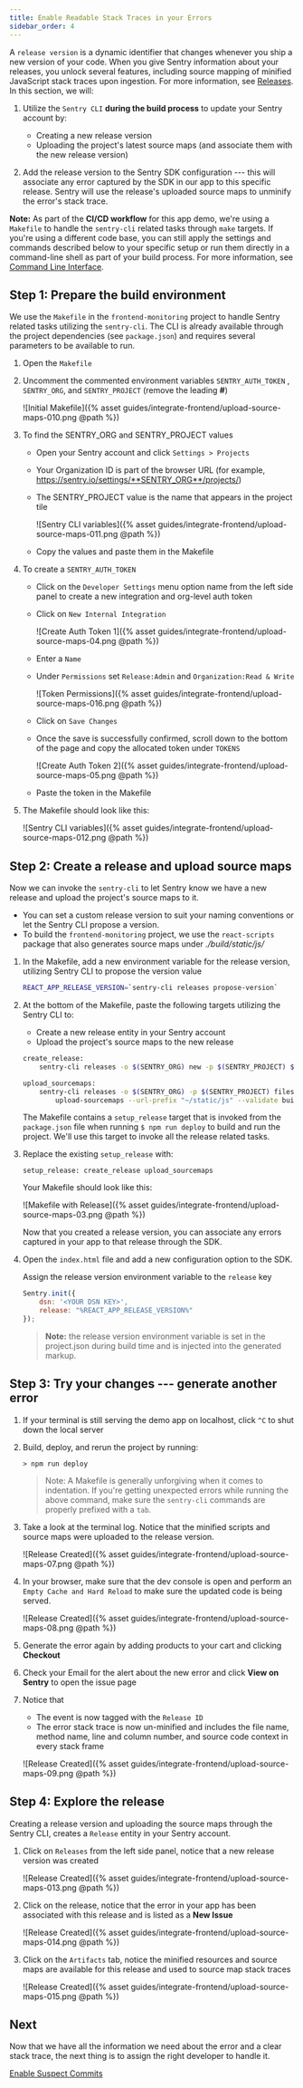 ```yaml
---
title: Enable Readable Stack Traces in your Errors
sidebar_order: 4
---
```


A `release version` is a dynamic identifier that changes whenever you ship a new version of your code. When you give Sentry information about your releases, you unlock several features, including source mapping of minified JavaScript stack traces upon ingestion. For more information, see [Releases](https://docs.sentry.io/workflow/releases/?platform=browser).
In this section, we will:

1. Utilize the `Sentry CLI` **during the build process** to update your Sentry account by:
    - Creating a new release version
    - Uploading the project's latest source maps (and associate them with the new release version)

2. Add the release version to the Sentry SDK configuration --- this will associate any error captured by the SDK in our app to this specific release. Sentry will use the release's uploaded source maps to unminify the error's stack trace.

**Note:** As part of the **CI/CD workflow** for this app demo, we're using a `Makefile` to handle the `sentry-cli` related tasks through `make` targets. If you're using a different code base, you can still apply the settings and commands described below to your specific setup or run them directly in a command-line shell as part of your build process. For more information, see [Command Line Interface](https://docs.sentry.io/cli/).

## Step 1: Prepare the build environment

We use the `Makefile` in the `frontend-monitoring` project to handle Sentry related tasks utilizing the `sentry-cli`. The CLI is already available through the project dependencies (see `package.json`) and requires several parameters to be available to run.

1. Open the `Makefile`

2. Uncomment the commented environment variables `SENTRY_AUTH_TOKEN` , `SENTRY_ORG`, and `SENTRY_PROJECT` (remove the leading **#**)

    ![Initial Makefile]({% asset guides/integrate-frontend/upload-source-maps-010.png @path %})

3. To find the SENTRY_ORG and SENTRY_PROJECT values
    - Open your Sentry account and click `Settings > Projects`
    - Your Organization ID is part of the browser URL (for example, https://sentry.io/settings/**SENTRY_ORG**/projects/)
    - The SENTRY_PROJECT value is the name that appears in the project tile

        ![Sentry CLI variables]({% asset guides/integrate-frontend/upload-source-maps-011.png @path %})
    - Copy the values and paste them in the Makefile

4. To create a `SENTRY_AUTH_TOKEN`
    - Click on the `Developer Settings` menu option name from the left side panel to create a new integration and org-level auth token
    - Click on `New Internal Integration`

        ![Create Auth Token 1]({% asset guides/integrate-frontend/upload-source-maps-04.png @path %})

    - Enter a `Name`
    - Under `Permissions` set `Release:Admin` and `Organization:Read & Write`

        ![Token Permissions]({% asset guides/integrate-frontend/upload-source-maps-016.png @path %})

    - Click on `Save Changes`
    - Once the save is successfully confirmed, scroll down to the bottom of the page and copy the allocated token under `TOKENS`

         ![Create Auth Token 2]({% asset guides/integrate-frontend/upload-source-maps-05.png @path %})

    - Paste the token in the Makefile

5. The Makefile should look like this:

    ![Sentry CLI variables]({% asset guides/integrate-frontend/upload-source-maps-012.png @path %})

## Step 2: Create a release and upload source maps

Now we can invoke the `sentry-cli` to let Sentry know we have a new release and upload the project's source maps to it.

- You can set a custom release version to suit your naming conventions or let the Sentry CLI propose a version.
- To build the `frontend-monitoring` project, we use the `react-scripts` package that also generates source maps under _./build/static/js/_

1. In the Makefile, add a new environment variable for the release version, utilizing Sentry CLI to propose the version value

    ```bash
    REACT_APP_RELEASE_VERSION=`sentry-cli releases propose-version`
    ```

2. At the bottom of the Makefile, paste the following targets utilizing the Sentry CLI to:
    - Create a new release entity in your Sentry account
    - Upload the project's source maps to the new release

    ```bash
    create_release:
        sentry-cli releases -o $(SENTRY_ORG) new -p $(SENTRY_PROJECT) $(REACT_APP_RELEASE_VERSION)

    upload_sourcemaps:
        sentry-cli releases -o $(SENTRY_ORG) -p $(SENTRY_PROJECT) files $(REACT_APP_RELEASE_VERSION) \
            upload-sourcemaps --url-prefix "~/static/js" --validate build/static/js
    ```

    The Makefile contains a `setup_release` target that is invoked from the `package.json` file when running  `$ npm run deploy` to build and run the project.  We'll use this target to invoke all the release related tasks.

3. Replace the existing `setup_release` with:

    ```Shell
    setup_release: create_release upload_sourcemaps
    ```

    Your Makefile should look like this:

    ![Makefile with Release]({% asset guides/integrate-frontend/upload-source-maps-03.png @path %})

    Now that you created a release version, you can associate any errors captured in your app to that release through the SDK.

4. Open the `index.html` file and add a new configuration option to the SDK. 

    Assign the release version environment variable to the `release` key

    ```JavaScript
    Sentry.init({
        dsn: '<YOUR DSN KEY>',
        release: "%REACT_APP_RELEASE_VERSION%"
    });
    ```

    > **Note:** the release version environment variable is set in the project.json during build time and is injected into the generated markup.

## Step 3: Try your changes --- generate another error

1. If your terminal is still serving the demo app on localhost, click `^C` to shut down the local server

2. Build, deploy, and rerun the project by running:

    ```Node
    > npm run deploy
    ```

    > Note: A Makefile is generally unforgiving when it comes to indentation. If you're getting unexpected errors while running the above command, make sure the `sentry-cli` commands are properly prefixed with a `tab`.

3. Take a look at the terminal log. Notice that the minified scripts and source maps were uploaded to the release version.

    ![Release Created]({% asset guides/integrate-frontend/upload-source-maps-07.png @path %})

4. In your browser, make sure that the dev console is open and perform an `Empty Cache and Hard Reload` to make sure the updated code is being served.

    ![Release Created]({% asset guides/integrate-frontend/upload-source-maps-08.png @path %})

5. Generate the error again by adding products to your cart and clicking **Checkout**

6. Check your Email for the alert about the new error and click **View on Sentry** to open the issue page

7. Notice that
    - The event is now tagged with the `Release ID`
    - The error stack trace is now un-minified and includes the file name, method name, line and column number, and source code context in every stack frame

    ![Release Created]({% asset guides/integrate-frontend/upload-source-maps-09.png @path %})

## Step 4: Explore the release

Creating a release version and uploading the source maps through the Sentry CLI, creates a `Release` entity in your Sentry account.

1. Click on `Releases` from the left side panel, notice that a new release version was created

    ![Release Created]({% asset guides/integrate-frontend/upload-source-maps-013.png @path %})

2. Click on the release, notice that the error in your app has been associated with this release and is listed as a **New Issue**

    ![Release Created]({% asset guides/integrate-frontend/upload-source-maps-014.png @path %})

3. Click on the `Artifacts` tab, notice the minified resources and source maps are available for this release and used to source map stack traces

    ![Release Created]({% asset guides/integrate-frontend/upload-source-maps-015.png @path %})

## Next

Now that we have all the information we need about the error and a clear stack trace, the next thing is to assign the right developer to handle it.

[Enable Suspect Commits](/guides/tutorials/integrate-frontend/configure-scms/)
